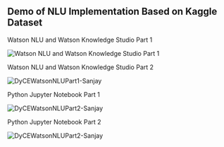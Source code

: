 


## Demo of NLU Implementation Based on Kaggle Dataset

Watson NLU and Watson Knowledge Studio Part 1

![Watson NLU and Watson Knowledge Studio Part 1](https://user-images.githubusercontent.com/69079832/90300999-28775e80-de6b-11ea-8552-7e0ff5e1306e.gif)


Watson NLU and Watson Knowledge Studio Part 2

![DyCEWatsonNLUPart1-Sanjay](https://media.github.ibm.com/user/169439/files/44de1e00-b860-11ea-960c-3d978a3e23fd)


Python Jupyter Notebook Part 1

![DyCEWatsonNLUPart2-Sanjay](https://media.github.ibm.com/user/169439/files/8b804800-b861-11ea-80e2-932e19039c12)


Python Jupyter Notebook Part 2

![DyCEWatsonNLUPart2-Sanjay](https://media.github.ibm.com/user/169439/files/ed40b200-b861-11ea-83c5-9d333cb4b190)


